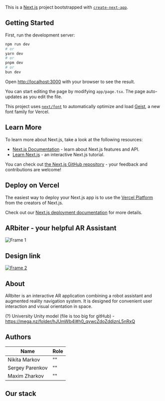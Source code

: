 This is a [Next.js](https://nextjs.org) project bootstrapped with [`create-next-app`](https://nextjs.org/docs/app/api-reference/cli/create-next-app).

## Getting Started

First, run the development server:

```bash
npm run dev
# or
yarn dev
# or
pnpm dev
# or
bun dev
```

Open [http://localhost:3000](http://localhost:3000) with your browser to see the result.

You can start editing the page by modifying `app/page.tsx`. The page auto-updates as you edit the file.

This project uses [`next/font`](https://nextjs.org/docs/app/building-your-application/optimizing/fonts) to automatically optimize and load [Geist](https://vercel.com/font), a new font family for Vercel.

## Learn More

To learn more about Next.js, take a look at the following resources:

- [Next.js Documentation](https://nextjs.org/docs) - learn about Next.js features and API.
- [Learn Next.js](https://nextjs.org/learn) - an interactive Next.js tutorial.

You can check out [the Next.js GitHub repository](https://github.com/vercel/next.js) - your feedback and contributions are welcome!

## Deploy on Vercel

The easiest way to deploy your Next.js app is to use the [Vercel Platform](https://vercel.com/new?utm_medium=default-template&filter=next.js&utm_source=create-next-app&utm_campaign=create-next-app-readme) from the creators of Next.js.

Check out our [Next.js deployment documentation](https://nextjs.org/docs/app/building-your-application/deploying) for more details.


## ARbiter - your helpful AR Assistant
![Frame 1](https://github.com/user-attachments/assets/a1b300a5-f781-4e6a-82f7-18ea2adacee6)


## Design link
[![Frame 2](https://github.com/user-attachments/assets/22de802f-9d28-4698-b04a-b92f4dcb418c)](https://www.figma.com/design/y3XsRPLLIhiDEqdYcGkO56/Stuff?node-id=198-2&t=8hJnZ86HHjd7fMnb-1)

## About
ARbiter is an interactive AR application combining a robot assistant and augmented reality navigation system. It is designed for convenient user interaction and visual orientation in space.

(?) University Unity model (file is too big for gitHub) - https://mega.nz/folder/hJUmWb4I#h0_qvwcZdoZddiznL5nRxQ

## Authors
| Name          | Role                                      |
|-------------------|----------------------------------------------|
| Nikita Markov | "" |
| Sergey Parenkov   | "" |
| Maxim Zharkov     | ""  |

## Our stack



